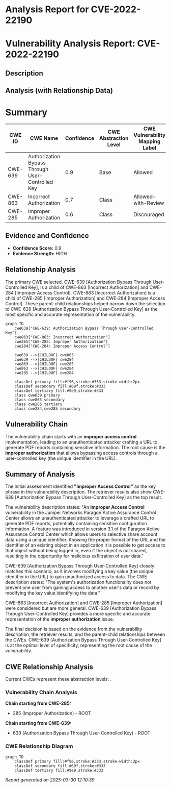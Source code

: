 # Analysis Report for CVE-2022-22190

# Vulnerability Analysis Report: CVE-2022-22190

## Description



## Analysis (with Relationship Data)

# Summary
| CWE ID | CWE Name | Confidence | CWE Abstraction Level | CWE Vulnerability Mapping Label | CWE-Vulnerability Mapping Notes |
|---|---|---|---|---|---|
| CWE-639 | Authorization Bypass Through User-Controlled Key | 0.9 | Base | Allowed | Primary CWE |
| CWE-863 | Incorrect Authorization | 0.7 | Class | Allowed-with-Review | Secondary Candidate |
| CWE-285 | Improper Authorization | 0.6 | Class | Discouraged | Secondary Candidate |

## Evidence and Confidence

*   **Confidence Score:** 0.9
*   **Evidence Strength:** HIGH

## Relationship Analysis
The primary CWE selected, CWE-639 [Authorization Bypass Through User-Controlled Key], is a child of CWE-863 [Incorrect Authorization] and CWE-284 [Improper Access Control]. CWE-863 [Incorrect Authorization] is a child of CWE-285 [Improper Authorization] and CWE-284 [Improper Access Control]. These parent-child relationships helped narrow down the selection to CWE-639 [Authorization Bypass Through User-Controlled Key] as the most specific and accurate representation of the vulnerability.

```mermaid
graph TD
    cwe639["CWE-639: Authorization Bypass Through User-Controlled Key"]
    cwe863["CWE-863: Incorrect Authorization"]
    cwe285["CWE-285: Improper Authorization"]
    cwe284["CWE-284: Improper Access Control"]
    
    cwe639 -->|CHILDOF| cwe863
    cwe639 -->|CHILDOF| cwe284
    cwe863 -->|CHILDOF| cwe285
    cwe863 -->|CHILDOF| cwe284
    cwe285 -->|CHILDOF| cwe284

    classDef primary fill:#f96,stroke:#333,stroke-width:2px
    classDef secondary fill:#69f,stroke:#333
    classDef tertiary fill:#9e9,stroke:#333
    class cwe639 primary
    class cwe863 secondary
    class cwe285 tertiary
    class cwe284,cwe285 secondary
```

## Vulnerability Chain
The vulnerability chain starts with an **improper access control** implementation, leading to an unauthenticated attacker crafting a URL to generate PDF reports containing sensitive information. The root cause is the **improper authorization** that allows bypassing access controls through a user-controlled key (the unique identifier in the URL).

## Summary of Analysis
The initial assessment identified **"Improper Access Control"** as the key phrase in the vulnerability description. The retriever results also show CWE-639 [Authorization Bypass Through User-Controlled Key] as the top result.

The vulnerability description states: "An **Improper Access Control** vulnerability in the Juniper Networks Paragon Active Assurance Control Center allows an unauthenticated attacker to leverage a crafted URL to generate PDF reports, potentially containing sensitive configuration information. A feature was introduced in version 3.1 of the Paragon Active Assurance Control Center which allows users to selective share account data using a unique identifier. Knowing the proper format of the URL and the identifier of an existing object in an application it is possible to get access to that object without being logged in, even if the object is not shared, resulting in the opportunity for malicious exfiltration of user data."

CWE-639 [Authorization Bypass Through User-Controlled Key] closely matches this scenario, as it involves modifying a key value (the unique identifier in the URL) to gain unauthorized access to data. The CWE description states: "The system's authorization functionality does not prevent one user from gaining access to another user's data or record by modifying the key value identifying the data."

CWE-863 [Incorrect Authorization] and CWE-285 [Improper Authorization] were considered but are more general. CWE-639 [Authorization Bypass Through User-Controlled Key] provides a more specific and accurate representation of the **improper authorization** issue.

The final decision is based on the evidence from the vulnerability description, the retriever results, and the parent-child relationships between the CWEs. CWE-639 [Authorization Bypass Through User-Controlled Key] is at the optimal level of specificity, representing the root cause of the vulnerability.


## CWE Relationship Analysis

Current CWEs represent these abstraction levels: .


### Vulnerability Chain Analysis

**Chain starting from CWE-285:**
- 285 (Improper Authorization) - ROOT


**Chain starting from CWE-639:**
- 639 (Authorization Bypass Through User-Controlled Key) - ROOT



### CWE Relationship Diagram

```mermaid
graph TD
    classDef primary fill:#f96,stroke:#333,stroke-width:2px
    classDef secondary fill:#69f,stroke:#333
    classDef tertiary fill:#9e9,stroke:#333
```



*Report generated on 2025-03-30 12:10:39*
